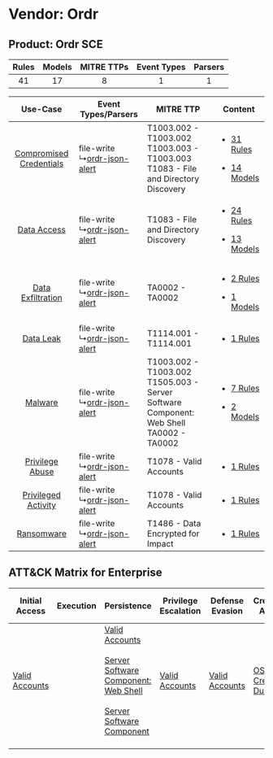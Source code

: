 Vendor: Ordr
============
Product: Ordr SCE
-----------------
| Rules | Models | MITRE TTPs | Event Types | Parsers |
|:-----:|:------:|:----------:|:-----------:|:-------:|
|  41   |   17   |     8      |      1      |    1    |

|    Use-Case    | Event Types/Parsers    | MITRE TTP    | Content    |
|:----:| ---- | ---- | ---- |
| [Compromised Credentials](../../../UseCases/uc_compromised_credentials.md) |  file-write<br> ↳[ordr-json-alert](Ps/pC_ordrjsonalert.md)<br> | T1003.002 - T1003.002<br>T1003.003 - T1003.003<br>T1083 - File and Directory Discovery<br>       | [<ul><li>31 Rules</li></ul><ul><li>14 Models</li></ul>](RM/r_m_ordr_ordr_sce_Compromised_Credentials.md) |
|    [Data Access](../../../UseCases/uc_data_access.md)    |  file-write<br> ↳[ordr-json-alert](Ps/pC_ordrjsonalert.md)<br> | T1083 - File and Directory Discovery<br>    | [<ul><li>24 Rules</li></ul><ul><li>13 Models</li></ul>](RM/r_m_ordr_ordr_sce_Data_Access.md)    |
|       [Data Exfiltration](../../../UseCases/uc_data_exfiltration.md)       |  file-write<br> ↳[ordr-json-alert](Ps/pC_ordrjsonalert.md)<br> | TA0002 - TA0002<br>    | [<ul><li>2 Rules</li></ul><ul><li>1 Models</li></ul>](RM/r_m_ordr_ordr_sce_Data_Exfiltration.md)         |
|    [Data Leak](../../../UseCases/uc_data_leak.md)    |  file-write<br> ↳[ordr-json-alert](Ps/pC_ordrjsonalert.md)<br> | T1114.001 - T1114.001<br>    | [<ul><li>1 Rules</li></ul>](RM/r_m_ordr_ordr_sce_Data_Leak.md)    |
|    [Malware](../../../UseCases/uc_malware.md)    |  file-write<br> ↳[ordr-json-alert](Ps/pC_ordrjsonalert.md)<br> | T1003.002 - T1003.002<br>T1505.003 - Server Software Component: Web Shell<br>TA0002 - TA0002<br> | [<ul><li>7 Rules</li></ul><ul><li>2 Models</li></ul>](RM/r_m_ordr_ordr_sce_Malware.md)    |
|         [Privilege Abuse](../../../UseCases/uc_privilege_abuse.md)         |  file-write<br> ↳[ordr-json-alert](Ps/pC_ordrjsonalert.md)<br> | T1078 - Valid Accounts<br>    | [<ul><li>1 Rules</li></ul>](RM/r_m_ordr_ordr_sce_Privilege_Abuse.md)    |
|     [Privileged Activity](../../../UseCases/uc_privileged_activity.md)     |  file-write<br> ↳[ordr-json-alert](Ps/pC_ordrjsonalert.md)<br> | T1078 - Valid Accounts<br>    | [<ul><li>1 Rules</li></ul>](RM/r_m_ordr_ordr_sce_Privileged_Activity.md)    |
|    [Ransomware](../../../UseCases/uc_ransomware.md)    |  file-write<br> ↳[ordr-json-alert](Ps/pC_ordrjsonalert.md)<br> | T1486 - Data Encrypted for Impact<br>    | [<ul><li>1 Rules</li></ul>](RM/r_m_ordr_ordr_sce_Ransomware.md)    |

ATT&CK Matrix for Enterprise
----------------------------
| Initial Access                                                      | Execution | Persistence                                                                                                                                                                                                                                    | Privilege Escalation                                                | Defense Evasion                                                     | Credential Access                                                          | Discovery                                                                         | Lateral Movement | Collection                                                            | Command and Control | Exfiltration | Impact                                                                         |
| ------------------------------------------------------------------- | --------- | ---------------------------------------------------------------------------------------------------------------------------------------------------------------------------------------------------------------------------------------------- | ------------------------------------------------------------------- | ------------------------------------------------------------------- | -------------------------------------------------------------------------- | --------------------------------------------------------------------------------- | ---------------- | --------------------------------------------------------------------- | ------------------- | ------------ | ------------------------------------------------------------------------------ |
| [Valid Accounts](https://attack.mitre.org/techniques/T1078)<br><br> |           | [Valid Accounts](https://attack.mitre.org/techniques/T1078)<br><br>[Server Software Component: Web Shell](https://attack.mitre.org/techniques/T1505/003)<br><br>[Server Software Component](https://attack.mitre.org/techniques/T1505)<br><br> | [Valid Accounts](https://attack.mitre.org/techniques/T1078)<br><br> | [Valid Accounts](https://attack.mitre.org/techniques/T1078)<br><br> | [OS Credential Dumping](https://attack.mitre.org/techniques/T1003)<br><br> | [File and Directory Discovery](https://attack.mitre.org/techniques/T1083)<br><br> |                  | [Email Collection](https://attack.mitre.org/techniques/T1114)<br><br> |                     |              | [Data Encrypted for Impact](https://attack.mitre.org/techniques/T1486)<br><br> |